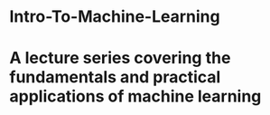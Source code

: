 # Intro-To-Machine-Learning
# A lecture series covering the fundamentals and practical applications of machine learning
